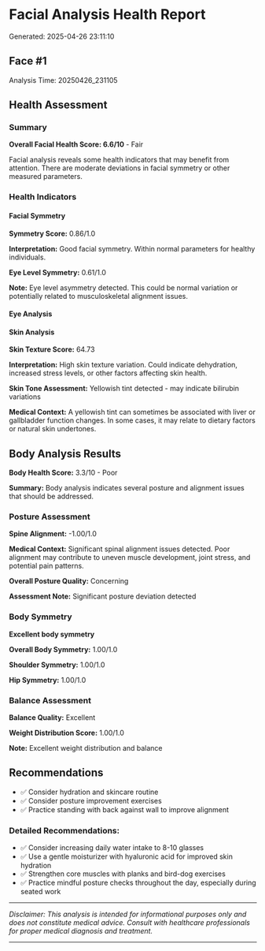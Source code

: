 # Facial Analysis Health Report

Generated: 2025-04-26 23:11:10

## Face #1

Analysis Time: 20250426_231105

## Health Assessment

### Summary

**Overall Facial Health Score: 6.6/10** - Fair

Facial analysis reveals some health indicators that may benefit from attention. There are moderate deviations in facial symmetry or other measured parameters.

### Health Indicators

#### Facial Symmetry

**Symmetry Score:** 0.86/1.0

**Interpretation:** Good facial symmetry. Within normal parameters for healthy individuals.

**Eye Level Symmetry:** 0.61/1.0

**Note:** Eye level asymmetry detected. This could be normal variation or potentially related to musculoskeletal alignment issues.

#### Eye Analysis

#### Skin Analysis

**Skin Texture Score:** 64.73

**Interpretation:** High skin texture variation. Could indicate dehydration, increased stress levels, or other factors affecting skin health.

**Skin Tone Assessment:** Yellowish tint detected - may indicate bilirubin variations

**Medical Context:** A yellowish tint can sometimes be associated with liver or gallbladder function changes. In some cases, it may relate to dietary factors or natural skin undertones.

## Body Analysis Results

**Body Health Score:** 3.3/10 - Poor

**Summary:** Body analysis indicates several posture and alignment issues that should be addressed.

### Posture Assessment

**Spine Alignment:** -1.00/1.0

**Medical Context:** Significant spinal alignment issues detected. Poor alignment may contribute to uneven muscle development, joint stress, and potential pain patterns.

**Overall Posture Quality:** Concerning

**Assessment Note:** Significant posture deviation detected

### Body Symmetry

**Excellent body symmetry**

**Overall Body Symmetry:** 1.00/1.0

**Shoulder Symmetry:** 1.00/1.0

**Hip Symmetry:** 1.00/1.0

### Balance Assessment

**Balance Quality:** Excellent

**Weight Distribution Score:** 1.00/1.0

**Note:** Excellent weight distribution and balance

## Recommendations

- ✅ Consider hydration and skincare routine
- ✅ Consider posture improvement exercises
- ✅ Practice standing with back against wall to improve alignment

### Detailed Recommendations:

- ✅ Consider increasing daily water intake to 8-10 glasses
- ✅ Use a gentle moisturizer with hyaluronic acid for improved skin hydration
- ✅ Strengthen core muscles with planks and bird-dog exercises
- ✅ Practice mindful posture checks throughout the day, especially during seated work

---

*Disclaimer: This analysis is intended for informational purposes only and does not constitute medical advice. Consult with healthcare professionals for proper medical diagnosis and treatment.*

---
